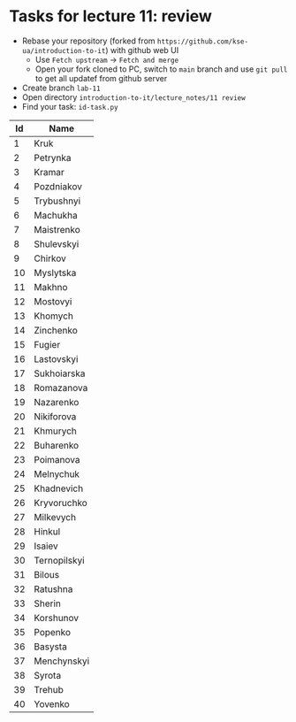 # Tasks for lecture 11: review

- Rebase your repository (forked from
  `https://github.com/kse-ua/introduction-to-it`)
  with github web UI
  - Use `Fetch upstream` -> `Fetch and merge`
  - Open your fork cloned to PC, switch to `main` branch and use `git pull` to
    get all updatef from github server
- Create branch `lab-11`
- Open directory `introduction-to-it/lecture_notes/11 review`
- Find your task: `id-task.py`

| Id | Name |
| --- | --- |
| 1 | Kruk |
| 2 | Petrynka |
| 3 | Kramar |
| 4 | Pozdniakov |
| 5 | Trybushnyi |
| 6 | Machukha |
| 7 | Maistrenko |
| 8 | Shulevskyi |
| 9 | Chirkov |
| 10 | Myslytska |
| 11 | Makhno |
| 12 | Mostovyi |
| 13 | Khomych |
| 14 | Zinchenko |
| 15 | Fugier |
| 16 | Lastovskyi |
| 17 | Sukhoiarska |
| 18 | Romazanova |
| 19 | Nazarenko |
| 20 | Nikiforova |
| 21 | Khmurych |
| 22 | Buharenko |
| 23 | Poimanova |
| 24 | Melnychuk |
| 25 | Khadnevich |
| 26 | Kryvoruchko |
| 27 | Milkevych |
| 28 | Hinkul |
| 29 | Isaiev |
| 30 | Ternopilskyi |
| 31 | Bilous |
| 32 | Ratushna |
| 33 | Sherin |
| 34 | Korshunov |
| 35 | Popenko |
| 36 | Basysta |
| 37 | Menchynskyi |
| 38 | Syrota |
| 39 | Trehub |
| 40 | Yovenko |
